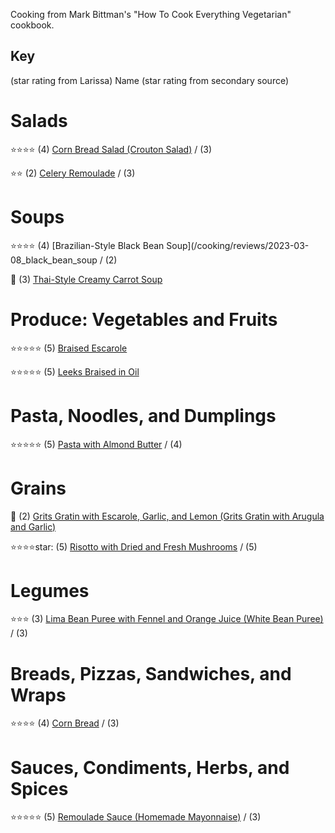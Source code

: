 Cooking from Mark Bittman's "How To Cook Everything Vegetarian" cookbook.

## Key
(star rating from Larissa) Name  (star rating from secondary source)
# Salads
:star::star::star::star: (4) [Corn Bread Salad (Crouton Salad)](/cooking/reviews/2023-02-25_corn-bread-salad) / (3)

:star::star: (2) [Celery Remoulade](/cooking/reviews/2023-03-01_celery-remoulade) / (3)

# Soups
:star::star::star::star: (4) [Brazilian-Style Black Bean Soup](/cooking/reviews/2023-03-08_black_bean_soup / (2)

:arrows_counterclockwise: (3) [Thai-Style Creamy Carrot Soup](/cooking/reviews/2023-03-12_thai-carrot-soup)

# Produce: Vegetables and Fruits
:star::star::star::star::star: (5) [Braised Escarole](/cooking/reviews/2023-03-01_braised-escarole) 

:star::star::star::star::star: (5) [Leeks Braised in Oil](/cooking/reviews/2023-03-01_braised-leeks)
  
# Pasta, Noodles, and Dumplings
:star::star::star::star::star: (5) [Pasta with Almond Butter](/cooking/reviews/2023-03-04_pasta-with-almond-butter) / (4)

# Grains
:arrows_counterclockwise: (2) [Grits Gratin with Escarole, Garlic, and Lemon (Grits Gratin with Arugula and Garlic)](/cooking/reviews/2023-02-25_grits-gratin) 

:star::star::star::star:star: (5) [Risotto with Dried and Fresh Mushrooms](/cooking/reviews/2023-03-08_mushroom_risotto) / (5)

# Legumes
:star::star::star: (3) [Lima Bean Puree with Fennel and Orange Juice (White Bean Puree)](/cooking/reviews/2023-03-01_lima-bean-puree) / (3)

# Breads, Pizzas, Sandwiches, and Wraps
:star::star::star::star: (4) [Corn Bread](/cooking/reviews/2023-02-25_corn-bread) / (3)

# Sauces, Condiments, Herbs, and Spices
:star::star::star::star::star: (5) [Remoulade Sauce (Homemade Mayonnaise)](/cooking/reviews/2023-03-01_remoulade-sauce) / (3)

